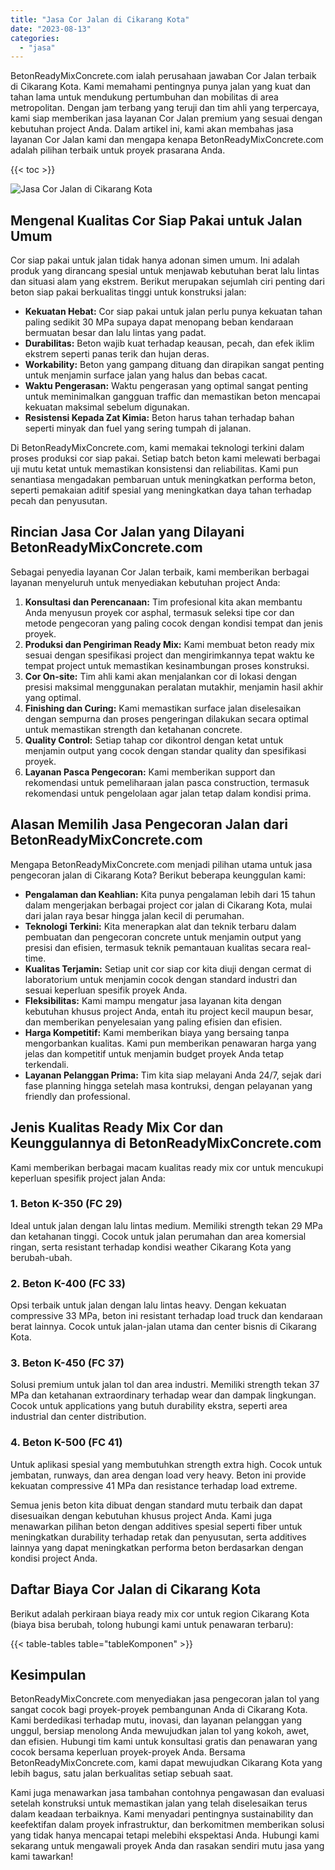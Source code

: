 ```yaml
---
title: "Jasa Cor Jalan di Cikarang Kota"
date: "2023-08-13"
categories: 
  - "jasa"
---
```


BetonReadyMixConcrete.com ialah perusahaan jawaban Cor Jalan terbaik di Cikarang Kota. Kami memahami pentingnya punya jalan yang kuat dan tahan lama untuk mendukung pertumbuhan dan mobilitas di area metropolitan. Dengan jam terbang yang teruji dan tim ahli yang terpercaya, kami siap memberikan jasa layanan Cor Jalan premium yang sesuai dengan kebutuhan project Anda. Dalam artikel ini, kami akan membahas jasa layanan Cor Jalan kami dan mengapa kenapa BetonReadyMixConcrete.com adalah pilihan terbaik untuk proyek prasarana Anda.

{{< toc >}}

![Jasa Cor Jalan di Cikarang Kota](https://betoncor8.github.io/cor/harga-beton-readymix-concrete%20(2).png)

## Mengenal Kualitas Cor Siap Pakai untuk Jalan Umum

Cor siap pakai untuk jalan tidak hanya adonan simen umum. Ini adalah produk yang dirancang spesial untuk menjawab kebutuhan berat lalu lintas dan situasi alam yang ekstrem. Berikut merupakan sejumlah ciri penting dari beton siap pakai berkualitas tinggi untuk konstruksi jalan:

- **Kekuatan Hebat:** Cor siap pakai untuk jalan perlu punya kekuatan tahan paling sedikit 30 MPa supaya dapat menopang beban kendaraan bermuatan besar dan lalu lintas yang padat.
- **Durabilitas:** Beton wajib kuat terhadap keausan, pecah, dan efek iklim ekstrem seperti panas terik dan hujan deras.
- **Workability:** Beton yang gampang dituang dan dirapikan sangat penting untuk menjamin surface jalan yang halus dan bebas cacat.
- **Waktu Pengerasan:** Waktu pengerasan yang optimal sangat penting untuk meminimalkan gangguan traffic dan memastikan beton mencapai kekuatan maksimal sebelum digunakan.
- **Resistensi Kepada Zat Kimia:** Beton harus tahan terhadap bahan seperti minyak dan fuel yang sering tumpah di jalanan.

Di BetonReadyMixConcrete.com, kami memakai teknologi terkini dalam proses produksi cor siap pakai. Setiap batch beton kami melewati berbagai uji mutu ketat untuk memastikan konsistensi dan reliabilitas. Kami pun senantiasa mengadakan pembaruan untuk meningkatkan performa beton, seperti pemakaian aditif spesial yang meningkatkan daya tahan terhadap pecah dan penyusutan.

## Rincian Jasa Cor Jalan yang Dilayani BetonReadyMixConcrete.com

Sebagai penyedia layanan Cor Jalan terbaik, kami memberikan berbagai layanan menyeluruh untuk menyediakan kebutuhan project Anda:

1. **Konsultasi dan Perencanaan:** Tim profesional kita akan membantu Anda menyusun proyek cor asphal, termasuk seleksi tipe cor dan metode pengecoran yang paling cocok dengan kondisi tempat dan jenis proyek.
2. **Produksi dan Pengiriman Ready Mix:** Kami membuat beton ready mix sesuai dengan spesifikasi project dan mengirimkannya tepat waktu ke tempat project untuk memastikan kesinambungan proses konstruksi.
3. **Cor On-site:** Tim ahli kami akan menjalankan cor di lokasi dengan presisi maksimal menggunakan peralatan mutakhir, menjamin hasil akhir yang optimal.
4. **Finishing dan Curing:** Kami memastikan surface jalan diselesaikan dengan sempurna dan proses pengeringan dilakukan secara optimal untuk memastikan strength dan ketahanan concrete.
5. **Quality Control:** Setiap tahap cor dikontrol dengan ketat untuk menjamin output yang cocok dengan standar quality dan spesifikasi proyek.
6. **Layanan Pasca Pengecoran:** Kami memberikan support dan rekomendasi untuk pemeliharaan jalan pasca construction, termasuk rekomendasi untuk pengelolaan agar jalan tetap dalam kondisi prima.

## Alasan Memilih Jasa Pengecoran Jalan dari BetonReadyMixConcrete.com

Mengapa BetonReadyMixConcrete.com menjadi pilihan utama untuk jasa pengecoran jalan di Cikarang Kota? Berikut beberapa keunggulan kami:

- **Pengalaman dan Keahlian:** Kita punya pengalaman lebih dari 15 tahun dalam mengerjakan berbagai project cor jalan di Cikarang Kota, mulai dari jalan raya besar hingga jalan kecil di perumahan.
- **Teknologi Terkini:** Kita menerapkan alat dan teknik terbaru dalam pembuatan dan pengecoran concrete untuk menjamin output yang presisi dan efisien, termasuk teknik pemantauan kualitas secara real-time.
- **Kualitas Terjamin:** Setiap unit cor siap cor kita diuji dengan cermat di laboratorium untuk menjamin cocok dengan standard industri dan sesuai keperluan spesifik proyek Anda.
- **Fleksibilitas:** Kami mampu mengatur jasa layanan kita dengan kebutuhan khusus project Anda, entah itu project kecil maupun besar, dan memberikan penyelesaian yang paling efisien dan efisien.
- **Harga Kompetitif:** Kami memberikan biaya yang bersaing tanpa mengorbankan kualitas. Kami pun memberikan penawaran harga yang jelas dan kompetitif untuk menjamin budget proyek Anda tetap terkendali.
- **Layanan Pelanggan Prima:** Tim kita siap melayani Anda 24/7, sejak dari fase planning hingga setelah masa kontruksi, dengan pelayanan yang friendly dan professional.

## Jenis Kualitas Ready Mix Cor dan Keunggulannya di BetonReadyMixConcrete.com

Kami memberikan berbagai macam kualitas ready mix cor untuk mencukupi keperluan spesifik project jalan Anda:

### 1\. Beton K-350 (FC 29)

Ideal untuk jalan dengan lalu lintas medium. Memiliki strength tekan 29 MPa dan ketahanan tinggi. Cocok untuk jalan perumahan dan area komersial ringan, serta resistant terhadap kondisi weather Cikarang Kota yang berubah-ubah.

### 2\. Beton K-400 (FC 33)

Opsi terbaik untuk jalan dengan lalu lintas heavy. Dengan kekuatan compressive 33 MPa, beton ini resistant terhadap load truck dan kendaraan berat lainnya. Cocok untuk jalan-jalan utama dan center bisnis di Cikarang Kota.

### 3\. Beton K-450 (FC 37)

Solusi premium untuk jalan tol dan area industri. Memiliki strength tekan 37 MPa dan ketahanan extraordinary terhadap wear dan dampak lingkungan. Cocok untuk applications yang butuh durability ekstra, seperti area industrial dan center distribution.

### 4\. Beton K-500 (FC 41)

Untuk aplikasi spesial yang membutuhkan strength extra high. Cocok untuk jembatan, runways, dan area dengan load very heavy. Beton ini provide kekuatan compressive 41 MPa dan resistance terhadap load extreme.

Semua jenis beton kita dibuat dengan standard mutu terbaik dan dapat disesuaikan dengan kebutuhan khusus project Anda. Kami juga menawarkan pilihan beton dengan additives spesial seperti fiber untuk meningkatkan durability terhadap retak dan penyusutan, serta additives lainnya yang dapat meningkatkan performa beton berdasarkan dengan kondisi project Anda.

## Daftar Biaya Cor Jalan di Cikarang Kota

Berikut adalah perkiraan biaya ready mix cor untuk region Cikarang Kota (biaya bisa berubah, tolong hubungi kami untuk penawaran terbaru):

{{< table-tables table="tableKomponen" >}}

## Kesimpulan

BetonReadyMixConcrete.com menyediakan jasa pengecoran jalan tol yang sangat cocok bagi proyek-proyek pembangunan Anda di Cikarang Kota. Kami berdedikasi terhadap mutu, inovasi, dan layanan pelanggan yang unggul, bersiap menolong Anda mewujudkan jalan tol yang kokoh, awet, dan efisien. Hubungi tim kami untuk konsultasi gratis dan penawaran yang cocok bersama keperluan proyek-proyek Anda. Bersama BetonReadyMixConcrete.com, kami dapat mewujudkan Cikarang Kota yang lebih bagus, satu jalan berkualitas setiap sebuah saat.

Kami juga menawarkan jasa tambahan contohnya pengawasan dan evaluasi setelah konstruksi untuk memastikan jalan yang telah diselesaikan terus dalam keadaan terbaiknya. Kami menyadari pentingnya sustainability dan keefektifan dalam proyek infrastruktur, dan berkomitmen memberikan solusi yang tidak hanya mencapai tetapi melebihi ekspektasi Anda. Hubungi kami sekarang untuk mengawali proyek Anda dan rasakan sendiri mutu jasa yang kami tawarkan!
